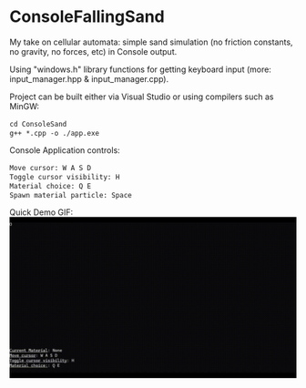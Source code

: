 # ConsoleFallingSand

My take on cellular automata: simple sand simulation (no friction constants, no gravity, no forces, etc) in Console output.

Using "windows.h" library functions for getting keyboard input (more: input_manager.hpp & input_manager.cpp).

Project can be built either via Visual Studio or using compilers such as MinGW:

```
cd ConsoleSand
g++ *.cpp -o ./app.exe
```
Console Application controls:
```
Move cursor: W A S D
Toggle cursor visibility: H
Material choice: Q E
Spawn material particle: Space
```
Quick Demo GIF:
![](https://github.com/AlekseyLapunov/ConsoleFallingSand/blob/main/_.gif)
